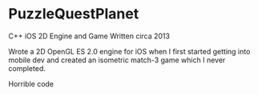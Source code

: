 # PuzzleQuestPlanet
C++ iOS 2D Engine and Game Written circa 2013

Wrote a 2D OpenGL ES 2.0 engine for iOS when I first started getting into mobile dev and created an isometric match-3 game which I never completed.

Horrible code
